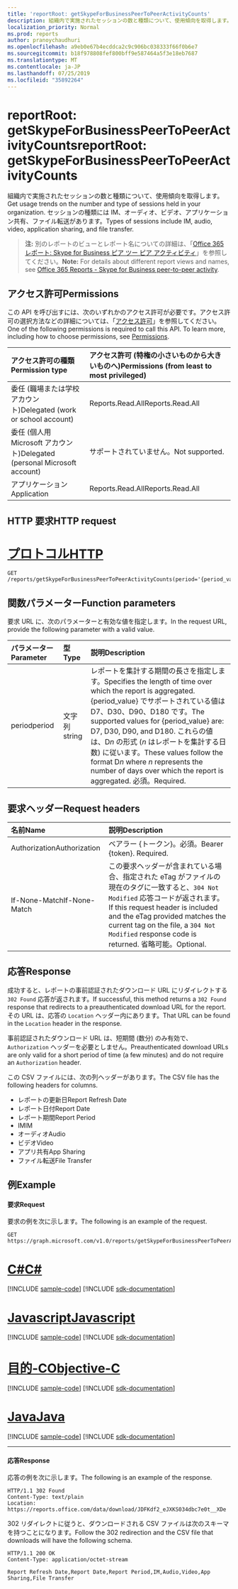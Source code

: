```yaml
---
title: 'reportRoot: getSkypeForBusinessPeerToPeerActivityCounts'
description: 組織内で実施されたセッションの数と種類について、使用傾向を取得します。 セッションの種類には IM、オーディオ、ビデオ、アプリケーション共有、ファイル転送があります。
localization_priority: Normal
ms.prod: reports
author: pranoychaudhuri
ms.openlocfilehash: a9eb0e67b4ecddca2c9c906bc038333f66f0b6e7
ms.sourcegitcommit: b18f978808fef800bff9e587464a5f3e18eb7687
ms.translationtype: MT
ms.contentlocale: ja-JP
ms.lasthandoff: 07/25/2019
ms.locfileid: "35892264"
---
```

# <a name="reportroot-getskypeforbusinesspeertopeeractivitycounts"></a><span data-ttu-id="32e17-104">reportRoot: getSkypeForBusinessPeerToPeerActivityCounts</span><span class="sxs-lookup"><span data-stu-id="32e17-104">reportRoot: getSkypeForBusinessPeerToPeerActivityCounts</span></span>

<span data-ttu-id="32e17-105">組織内で実施されたセッションの数と種類について、使用傾向を取得します。</span><span class="sxs-lookup"><span data-stu-id="32e17-105">Get usage trends on the number and type of sessions held in your organization.</span></span> <span data-ttu-id="32e17-106">セッションの種類には IM、オーディオ、ビデオ、アプリケーション共有、ファイル転送があります。</span><span class="sxs-lookup"><span data-stu-id="32e17-106">Types of sessions include IM, audio, video, application sharing, and file transfer.</span></span>

> <span data-ttu-id="32e17-107">**注:** 別のレポートのビューとレポート名についての詳細は、「[Office 365 レポート: Skype for Business ピア ツー ピア アクティビティ](https://support.office.com/client/Skype-for-Business-Online-peertopeer-activity-d3b2d569-4ee9-44b8-92bf-d518142f0713)」を参照してください。</span><span class="sxs-lookup"><span data-stu-id="32e17-107">**Note:** For details about different report views and names, see [Office 365 Reports - Skype for Business peer-to-peer activity](https://support.office.com/client/Skype-for-Business-Online-peertopeer-activity-d3b2d569-4ee9-44b8-92bf-d518142f0713).</span></span>

## <a name="permissions"></a><span data-ttu-id="32e17-108">アクセス許可</span><span class="sxs-lookup"><span data-stu-id="32e17-108">Permissions</span></span>

<span data-ttu-id="32e17-p103">この API を呼び出すには、次のいずれかのアクセス許可が必要です。アクセス許可の選択方法などの詳細については、「[アクセス許可](/graph/permissions-reference)」を参照してください。</span><span class="sxs-lookup"><span data-stu-id="32e17-p103">One of the following permissions is required to call this API. To learn more, including how to choose permissions, see [Permissions](/graph/permissions-reference).</span></span>

| <span data-ttu-id="32e17-111">アクセス許可の種類</span><span class="sxs-lookup"><span data-stu-id="32e17-111">Permission type</span></span>                        | <span data-ttu-id="32e17-112">アクセス許可 (特権の小さいものから大きいものへ)</span><span class="sxs-lookup"><span data-stu-id="32e17-112">Permissions (from least to most privileged)</span></span> |
| :------------------------------------- | :--------------------------------------- |
| <span data-ttu-id="32e17-113">委任 (職場または学校アカウント)</span><span class="sxs-lookup"><span data-stu-id="32e17-113">Delegated (work or school account)</span></span>     | <span data-ttu-id="32e17-114">Reports.Read.All</span><span class="sxs-lookup"><span data-stu-id="32e17-114">Reports.Read.All</span></span>                         |
| <span data-ttu-id="32e17-115">委任 (個人用 Microsoft アカウント)</span><span class="sxs-lookup"><span data-stu-id="32e17-115">Delegated (personal Microsoft account)</span></span> | <span data-ttu-id="32e17-116">サポートされていません。</span><span class="sxs-lookup"><span data-stu-id="32e17-116">Not supported.</span></span>                           |
| <span data-ttu-id="32e17-117">アプリケーション</span><span class="sxs-lookup"><span data-stu-id="32e17-117">Application</span></span>                            | <span data-ttu-id="32e17-118">Reports.Read.All</span><span class="sxs-lookup"><span data-stu-id="32e17-118">Reports.Read.All</span></span>                         |

## <a name="http-request"></a><span data-ttu-id="32e17-119">HTTP 要求</span><span class="sxs-lookup"><span data-stu-id="32e17-119">HTTP request</span></span>


# <a name="httptabhttp"></a>[<span data-ttu-id="32e17-120">プロトコル</span><span class="sxs-lookup"><span data-stu-id="32e17-120">HTTP</span></span>](#tab/http)
<!-- { "blockType": "ignored" } --> 

```http
GET /reports/getSkypeForBusinessPeerToPeerActivityCounts(period='{period_value}')
```

## <a name="function-parameters"></a><span data-ttu-id="32e17-121">関数パラメーター</span><span class="sxs-lookup"><span data-stu-id="32e17-121">Function parameters</span></span>

<span data-ttu-id="32e17-122">要求 URL に、次のパラメーターと有効な値を指定します。</span><span class="sxs-lookup"><span data-stu-id="32e17-122">In the request URL, provide the following parameter with a valid value.</span></span>

| <span data-ttu-id="32e17-123">パラメーター</span><span class="sxs-lookup"><span data-stu-id="32e17-123">Parameter</span></span> | <span data-ttu-id="32e17-124">型</span><span class="sxs-lookup"><span data-stu-id="32e17-124">Type</span></span>   | <span data-ttu-id="32e17-125">説明</span><span class="sxs-lookup"><span data-stu-id="32e17-125">Description</span></span>                              |
| :-------- | :----- | :--------------------------------------- |
| <span data-ttu-id="32e17-126">period</span><span class="sxs-lookup"><span data-stu-id="32e17-126">period</span></span>    | <span data-ttu-id="32e17-127">文字列</span><span class="sxs-lookup"><span data-stu-id="32e17-127">string</span></span> | <span data-ttu-id="32e17-128">レポートを集計する期間の長さを指定します。</span><span class="sxs-lookup"><span data-stu-id="32e17-128">Specifies the length of time over which the report is aggregated.</span></span> <span data-ttu-id="32e17-129">{period_value} でサポートされている値は D7、D30、D90、D180 です。</span><span class="sxs-lookup"><span data-stu-id="32e17-129">The supported values for {period_value} are: D7, D30, D90, and D180.</span></span> <span data-ttu-id="32e17-130">これらの値は、D*n* の形式 (*n* はレポートを集計する日数) に従います。</span><span class="sxs-lookup"><span data-stu-id="32e17-130">These values follow the format D*n* where *n* represents the number of days over which the report is aggregated.</span></span> <span data-ttu-id="32e17-131">必須。</span><span class="sxs-lookup"><span data-stu-id="32e17-131">Required.</span></span> |

## <a name="request-headers"></a><span data-ttu-id="32e17-132">要求ヘッダー</span><span class="sxs-lookup"><span data-stu-id="32e17-132">Request headers</span></span>

| <span data-ttu-id="32e17-133">名前</span><span class="sxs-lookup"><span data-stu-id="32e17-133">Name</span></span>          | <span data-ttu-id="32e17-134">説明</span><span class="sxs-lookup"><span data-stu-id="32e17-134">Description</span></span>                              |
| :------------ | :--------------------------------------- |
| <span data-ttu-id="32e17-135">Authorization</span><span class="sxs-lookup"><span data-stu-id="32e17-135">Authorization</span></span> | <span data-ttu-id="32e17-p105">ベアラー {トークン}。必須。</span><span class="sxs-lookup"><span data-stu-id="32e17-p105">Bearer {token}. Required.</span></span>                |
| <span data-ttu-id="32e17-138">If-None-Match</span><span class="sxs-lookup"><span data-stu-id="32e17-138">If-None-Match</span></span> | <span data-ttu-id="32e17-139">この要求ヘッダーが含まれている場合、指定された eTag がファイルの現在のタグに一致すると、`304 Not Modified` 応答コードが返されます。</span><span class="sxs-lookup"><span data-stu-id="32e17-139">If this request header is included and the eTag provided matches the current tag on the file, a `304 Not Modified` response code is returned.</span></span> <span data-ttu-id="32e17-140">省略可能。</span><span class="sxs-lookup"><span data-stu-id="32e17-140">Optional.</span></span> |

## <a name="response"></a><span data-ttu-id="32e17-141">応答</span><span class="sxs-lookup"><span data-stu-id="32e17-141">Response</span></span>

<span data-ttu-id="32e17-142">成功すると、レポートの事前認証されたダウンロード URL にリダイレクトする `302 Found` 応答が返されます。</span><span class="sxs-lookup"><span data-stu-id="32e17-142">If successful, this method returns a `302 Found` response that redirects to a preauthenticated download URL for the report.</span></span> <span data-ttu-id="32e17-143">その URL は、応答の `Location` ヘッダー内にあります。</span><span class="sxs-lookup"><span data-stu-id="32e17-143">That URL can be found in the `Location` header in the response.</span></span>

<span data-ttu-id="32e17-144">事前認証されたダウンロード URL は、短期間 (数分) のみ有効で、`Authorization` ヘッダーを必要としません。</span><span class="sxs-lookup"><span data-stu-id="32e17-144">Preauthenticated download URLs are only valid for a short period of time (a few minutes) and do not require an `Authorization` header.</span></span>

<span data-ttu-id="32e17-145">この CSV ファイルには、次の列ヘッダーがあります。</span><span class="sxs-lookup"><span data-stu-id="32e17-145">The CSV file has the following headers for columns.</span></span>

- <span data-ttu-id="32e17-146">レポートの更新日</span><span class="sxs-lookup"><span data-stu-id="32e17-146">Report Refresh Date</span></span>
- <span data-ttu-id="32e17-147">レポート日付</span><span class="sxs-lookup"><span data-stu-id="32e17-147">Report Date</span></span>
- <span data-ttu-id="32e17-148">レポート期間</span><span class="sxs-lookup"><span data-stu-id="32e17-148">Report Period</span></span>
- <span data-ttu-id="32e17-149">IM</span><span class="sxs-lookup"><span data-stu-id="32e17-149">IM</span></span>
- <span data-ttu-id="32e17-150">オーディオ</span><span class="sxs-lookup"><span data-stu-id="32e17-150">Audio</span></span>
- <span data-ttu-id="32e17-151">ビデオ</span><span class="sxs-lookup"><span data-stu-id="32e17-151">Video</span></span>
- <span data-ttu-id="32e17-152">アプリ共有</span><span class="sxs-lookup"><span data-stu-id="32e17-152">App Sharing</span></span>
- <span data-ttu-id="32e17-153">ファイル転送</span><span class="sxs-lookup"><span data-stu-id="32e17-153">File Transfer</span></span>

## <a name="example"></a><span data-ttu-id="32e17-154">例</span><span class="sxs-lookup"><span data-stu-id="32e17-154">Example</span></span>

#### <a name="request"></a><span data-ttu-id="32e17-155">要求</span><span class="sxs-lookup"><span data-stu-id="32e17-155">Request</span></span>

<span data-ttu-id="32e17-156">要求の例を次に示します。</span><span class="sxs-lookup"><span data-stu-id="32e17-156">The following is an example of the request.</span></span>

<!--{
  "blockType": "request",
  "isComposable": true,
  "name": "reportroot_getskypeforbusinesspeertopeeractivitycounts"
}-->

```http
GET https://graph.microsoft.com/v1.0/reports/getSkypeForBusinessPeerToPeerActivityCounts(period='D7')
```
# <a name="ctabcsharp"></a>[<span data-ttu-id="32e17-157">C#</span><span class="sxs-lookup"><span data-stu-id="32e17-157">C#</span></span>](#tab/csharp)
[!INCLUDE [sample-code](../includes/snippets/csharp/reportroot-getskypeforbusinesspeertopeeractivitycounts-csharp-snippets.md)]
[!INCLUDE [sdk-documentation](../includes/snippets/snippets-sdk-documentation-link.md)]

# <a name="javascripttabjavascript"></a>[<span data-ttu-id="32e17-158">Javascript</span><span class="sxs-lookup"><span data-stu-id="32e17-158">Javascript</span></span>](#tab/javascript)
[!INCLUDE [sample-code](../includes/snippets/javascript/reportroot-getskypeforbusinesspeertopeeractivitycounts-javascript-snippets.md)]
[!INCLUDE [sdk-documentation](../includes/snippets/snippets-sdk-documentation-link.md)]

# <a name="objective-ctabobjc"></a>[<span data-ttu-id="32e17-159">目的-C</span><span class="sxs-lookup"><span data-stu-id="32e17-159">Objective-C</span></span>](#tab/objc)
[!INCLUDE [sample-code](../includes/snippets/objc/reportroot-getskypeforbusinesspeertopeeractivitycounts-objc-snippets.md)]
[!INCLUDE [sdk-documentation](../includes/snippets/snippets-sdk-documentation-link.md)]

# <a name="javatabjava"></a>[<span data-ttu-id="32e17-160">Java</span><span class="sxs-lookup"><span data-stu-id="32e17-160">Java</span></span>](#tab/java)
[!INCLUDE [sample-code](../includes/snippets/java/reportroot-getskypeforbusinesspeertopeeractivitycounts-java-snippets.md)]
[!INCLUDE [sdk-documentation](../includes/snippets/snippets-sdk-documentation-link.md)]

---


#### <a name="response"></a><span data-ttu-id="32e17-161">応答</span><span class="sxs-lookup"><span data-stu-id="32e17-161">Response</span></span>

<span data-ttu-id="32e17-162">応答の例を次に示します。</span><span class="sxs-lookup"><span data-stu-id="32e17-162">The following is an example of the response.</span></span>

<!-- {
  "blockType": "response",
  "truncated": true,
  "@odata.type": "microsoft.graph.report"
} -->

```http
HTTP/1.1 302 Found
Content-Type: text/plain
Location: https://reports.office.com/data/download/JDFKdf2_eJXKS034dbc7e0t__XDe
```

<span data-ttu-id="32e17-163">302 リダイレクトに従うと、ダウンロードされる CSV ファイルは次のスキーマを持つことになります。</span><span class="sxs-lookup"><span data-stu-id="32e17-163">Follow the 302 redirection and the CSV file that downloads will have the following schema.</span></span>

<!-- { "blockType": "ignored" } --> 

```http
HTTP/1.1 200 OK
Content-Type: application/octet-stream

Report Refresh Date,Report Date,Report Period,IM,Audio,Video,App Sharing,File Transfer
```
<!-- uuid: 8fcb5dbc-d5aa-4681-8e31-b001d5168d79 
2015-10-25 14:57:30 UTC -->
<!-- {
  "type": "#page.annotation",
  "description": "Example",
  "keywords": "",
  "section": "documentation",
  "tocPath": "",
  "suppressions": [
  ]
}-->
